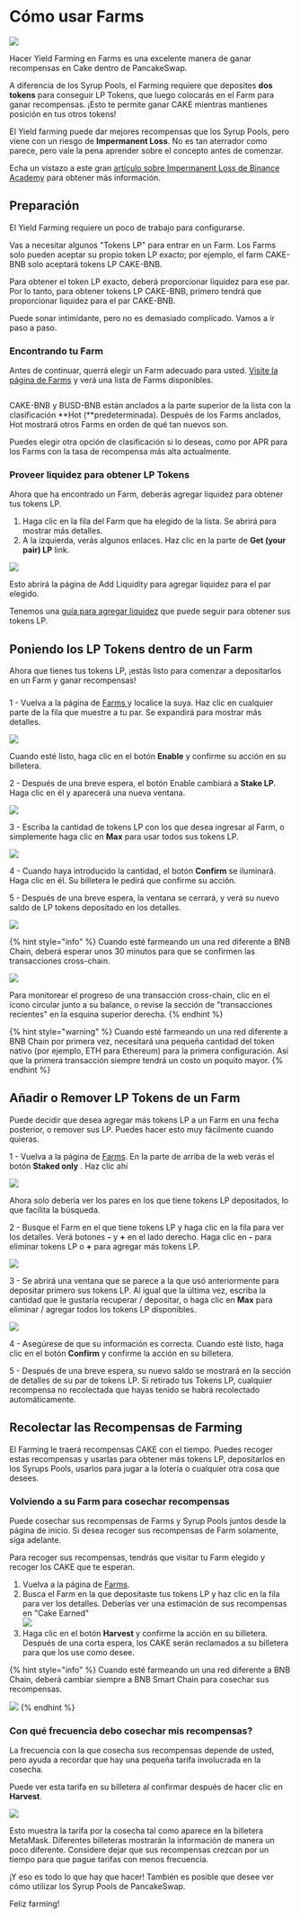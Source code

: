 # Cómo usar Farms

![](../../.gitbook/assets/como-yield-farms.png)

Hacer Yield Farming en Farms es una excelente manera de ganar recompensas en Cake dentro de PancakeSwap.

A diferencia de los Syrup Pools, el Farming requiere que deposites **dos tokens** para conseguir LP Tokens, que luego colocarás en el Farm para ganar recompensas. ¡Esto te permite ganar CAKE mientras mantienes posición en tus otros tokens!

El Yield farming puede dar mejores recompensas que los Syrup Pools, pero viene con un riesgo de **Impermanent Loss**. No es tan aterrador como parece, pero vale la pena aprender sobre el concepto antes de comenzar.

Echa un vistazo a este gran [artículo sobre Impermanent Loss de Binance Academy](https://academy.binance.com/es/articles/impermanent-loss-explained) para obtener más información.

## Preparación <a href="#getting-prepared" id="getting-prepared"></a>

El Yield Farming requiere un poco de trabajo para configurarse.

Vas a necesitar algunos "Tokens LP" para entrar en un Farm. Los Farms solo pueden aceptar su propio token LP exacto; por ejemplo, el farm CAKE-BNB solo aceptará tokens LP CAKE-BNB.

Para obtener el token LP exacto, deberá proporcionar liquidez para ese par. Por lo tanto, para obtener tokens LP CAKE-BNB, primero tendrá que proporcionar liquidez para el par CAKE-BNB.

Puede sonar intimidante, pero no es demasiado complicado. Vamos a ir paso a paso.

### Encontrando tu Farm <a href="#finding-your-farm" id="finding-your-farm"></a>

Antes de continuar, querrá elegir un Farm adecuado para usted. [Visite la página de Farms](https://pancakeswap.finance/farms) y verá una lista de Farms disponibles.

<div align="left">

<figure><img src="../../.gitbook/assets/image (4) (1).png" alt=""><figcaption></figcaption></figure>

</div>

CAKE-BNB y BUSD-BNB están anclados a la parte superior de la lista con la clasificación **Hot (**predeterminada). Después de los Farms anclados, Hot mostrará otros Farms en orden de qué tan nuevos son.

Puedes elegir otra opción de clasificación si lo deseas, como por APR para los Farms con la tasa de recompensa más alta actualmente.

### Proveer liquidez para obtener LP Tokens <a href="#providing-liquidity-to-get-lp-tokens" id="providing-liquidity-to-get-lp-tokens"></a>

Ahora que ha encontrado un Farm, deberás agregar liquidez para obtener tus tokens LP.

1. Haga clic en la fila del Farm que ha elegido de la lista. Se abrirá para mostrar más detalles.
2. A la izquierda, verás algunos enlaces. Haz clic en la parte de **Get (your pair) LP** link.

![](https://gblobscdn.gitbook.com/assets%2F-MHREX7DHcljbY5IkjgJ%2F-Ma7L32Nr0z6VnrNnAQW%2F-Ma7UI8WPxQFNL1V\_zAZ%2Fimage.png?alt=media\&token=137ec648-a7e3-44cc-ab9d-0fbaebecdb5c)

Esto abrirá la página de Add Liquidity para agregar liquidez para el par elegido.&#x20;

Tenemos una [guía para agregar liquidez](https://docs.pancakeswap.finance/v/espanol/products/pancakeswap-exchange/anadir-remover-liquidez) que puede seguir para obtener sus tokens LP.

## Poniendo los LP Tokens dentro de un Farm <a href="#putting-your-lp-tokens-into-a-farm" id="putting-your-lp-tokens-into-a-farm"></a>

Ahora que tienes tus tokens LP, ¡estás listo para comenzar a depositarlos en un Farm y ganar recompensas!

### &#x20;<a href="#putting-your-lp-tokens-into-the-farm" id="putting-your-lp-tokens-into-the-farm"></a>

1 - Vuelva a la página de [Farms ](https://pancakeswap.finance/farms)y localice la suya. Haz clic en cualquier parte de la fila que muestre a tu par. Se expandirá para mostrar más detalles.

![](<../../.gitbook/assets/image (7) (5).png>)

Cuando esté listo, haga clic en el botón **Enable** y confirme su acción en su billetera.

2 - Después de una breve espera, el botón Enable cambiará a **Stake LP.** Haga clic en él y aparecerá una nueva ventana.

![](<../../.gitbook/assets/image (5) (4).png>)

3 - Escriba la cantidad de tokens LP con los que desea ingresar al Farm, o simplemente haga clic en **Max** para usar todos sus tokens LP.

![](<../../.gitbook/assets/image (2) (4).png>)

4 - Cuando haya introducido la cantidad, el botón **Confirm** se iluminará. Haga clic en él. Su billetera le pedirá que confirme su acción.

5 - Después de una breve espera, la ventana se cerrará, y verá su nuevo saldo de LP tokens depositado en los detalles.

![](<../../.gitbook/assets/image (3) (1).png>)

{% hint style="info" %}
Cuando esté farmeando un una red diferente a BNB Chain, deberá esperar unos 30 minutos para que se confirmen las transacciones cross-chain.

![](<../../.gitbook/assets/image (2) (2).png>)

Para monitorear el progreso de una transacción cross-chain, clic en el ícono circular junto a su balance, o revise la sección de "transacciones recientes" en la esquina superior derecha.
{% endhint %}

{% hint style="warning" %}
Cuando esté farmeando un una red diferente a BNB Chain por primera vez, necesitará una pequeña cantidad del token nativo (por ejemplo, ETH para Ethereum) para la primera configuración. Así que la primera transacción siempre tendrá un costo un poquito mayor.
{% endhint %}

## Añadir o Remover LP Tokens de un Farm <a href="#adding-or-removing-lp-tokens-from-a-farm" id="adding-or-removing-lp-tokens-from-a-farm"></a>

Puede decidir que desea agregar más tokens LP a un Farm en una fecha posterior, o remover sus LP. Puedes hacer esto muy fácilmente cuando quieras.

1 - Vuelva a la página de [Farms](https://pancakeswap.finance/farms). En la parte de arriba de la web verás el botón **Staked only** . Haz clic ahí

![](https://gblobscdn.gitbook.com/assets%2F-MHREX7DHcljbY5IkjgJ%2F-Ma3HempyvangCy4COPO%2F-Ma6l8PjIIxUc4rV91Lc%2Fimage.png?alt=media\&token=90270272-1ab2-41a9-8c2c-fbeefefe3785)

Ahora solo debería ver los pares en los que tiene tokens LP depositados, lo que facilita la búsqueda.

2 - Busque el Farm en el que tiene tokens LP y haga clic en la fila para ver los detalles. Verá botones **-** y **+** en el lado derecho. Haga clic en **-** para eliminar tokens LP o  **+** para agregar más tokens LP.

![](https://gblobscdn.gitbook.com/assets%2F-MHREX7DHcljbY5IkjgJ%2Fsync%2F32ead761ffca6e60b5d44631e5a8603506542f5c.png?alt=media)

3 - Se abrirá una ventana que se parece a la que usó anteriormente para depositar primero sus tokens LP. Al igual que la última vez, escriba la cantidad que le gustaría recuperar / depositar, o haga clic en **Max** para eliminar / agregar todos los tokens LP disponibles.

![](https://gblobscdn.gitbook.com/assets%2F-MHREX7DHcljbY5IkjgJ%2F-M\_yHqZ-iQ7MbYTxgAV0%2F-Ma2ohBGgl\_Ja\_jXUIj3%2Fimage.png?alt=media\&token=13ec22b5-2054-40bc-a23a-cfefd8ee9dd4)

4 - Asegúrese de que su información es correcta. Cuando esté listo, haga clic en el botón **Confirm** y confirme la acción en su billetera.

5 - Después de una breve espera, su nuevo saldo se mostrará en la sección de detalles de su par de tokens LP. Si retirado tus Tokens LP, cualquier recompensa no recolectada que hayas tenido se habrá recolectado automáticamente.

## Recolectar las Recompensas de Farming <a href="#collecting-your-farming-rewards" id="collecting-your-farming-rewards"></a>

El Farming le traerá recompensas CAKE con el tiempo. Puedes recoger estas recompensas y usarlas para obtener más tokens LP, depositarlos en los Syrups Pools, usarlos para jugar a la lotería o cualquier otra cosa que desees.

### Volviendo a su Farm para cosechar recompensas <a href="#returning-to-your-farm-to-harvest" id="returning-to-your-farm-to-harvest"></a>

Puede cosechar sus recompensas de Farms y Syrup Pools juntos desde la página de inicio. Si desea recoger sus recompensas de Farm solamente, siga adelante.

Para recoger sus recompensas, tendrás que visitar tu Farm elegido y recoger los CAKE que te esperan.

1. Vuelva a la página de [Farms](https://pancakeswap.finance/farms).
2. Busca el Farm en la que depositaste tus tokens LP y haz clic en la fila para ver los detalles. Deberías ver una estimación de sus recompensas en "Cake Earned"\
   ![](<../../.gitbook/assets/image (6) (1) (3).png>)
3. Haga clic en el botón **Harvest** y confirme la acción en su billetera. Después de una corta espera, los CAKE serán reclamados a su billetera para que los use como desee.

{% hint style="info" %}
Cuando esté farmeando un una red diferente a BNB Chain, deberá cambiar siempre a BNB Smart Chain para cosechar sus recompensas.

![](<../../.gitbook/assets/image (1) (2).png>)
{% endhint %}

### Con qué frecuencia debo cosechar mis recompensas? <a href="#how-often-should-i-harvest-my-rewards" id="how-often-should-i-harvest-my-rewards"></a>

La frecuencia con la que cosecha sus recompensas depende de usted, pero ayuda a recordar que hay una pequeña tarifa involucrada en la cosecha.

Puede ver esta tarifa en su billetera al confirmar después de hacer clic en **Harvest**.

![](https://gblobscdn.gitbook.com/assets%2F-MHREX7DHcljbY5IkjgJ%2F-M\_yHqZ-iQ7MbYTxgAV0%2F-Ma2keRoF\_mzhyD-3x64%2Fimage.png?alt=media\&token=ee7bd789-7ead-468a-b286-cb2be51034fc)

Esto muestra la tarifa por la cosecha tal como aparece en la billetera MetaMask. Diferentes billeteras mostrarán la información de manera un poco diferente. Considere dejar que sus recompensas crezcan por un tiempo para que pague tarifas con menos frecuencia.

¡Y eso es todo lo que hay que hacer! También es posible que desee ver cómo utilizar los Syrup Pools de PancakeSwap.

Feliz farming!
